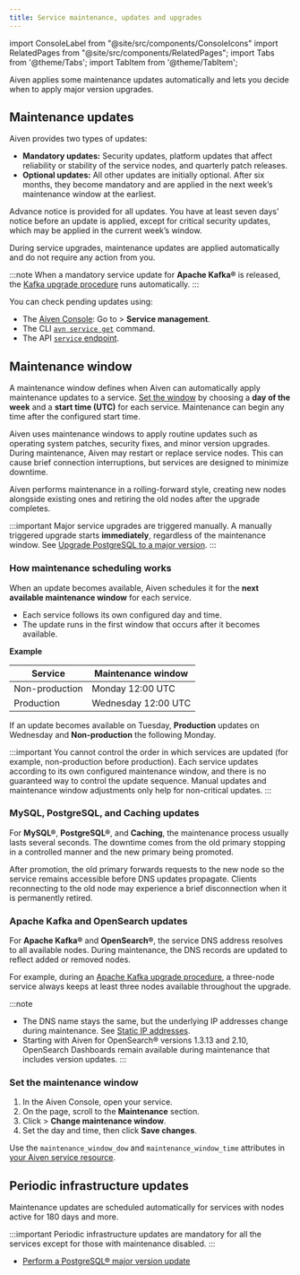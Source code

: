 ```yaml
---
title: Service maintenance, updates and upgrades
---
```


import ConsoleLabel from "@site/src/components/ConsoleIcons"
import RelatedPages from "@site/src/components/RelatedPages";
import Tabs from '@theme/Tabs';
import TabItem from '@theme/TabItem';

Aiven applies some maintenance updates automatically and lets you decide when to apply major version upgrades.

## Maintenance updates

Aiven provides two types of updates:

- **Mandatory updates:** Security updates, platform updates that affect reliability or
  stability of the service nodes, and quarterly patch releases.
- **Optional updates:** All other updates are initially optional. After six months,
  they become mandatory and are applied in the next week’s maintenance window at the earliest.

Advance notice is provided for all updates. You have at least seven days’ notice before
an update is applied, except for critical security updates, which may be applied in the
current week’s window.

During service upgrades, maintenance updates are applied automatically and do not
require any action from you.

:::note
When a mandatory service update for **Apache Kafka®** is released, the
[Kafka upgrade procedure](/docs/products/kafka/concepts/upgrade-procedure) runs
automatically.
:::

You can check pending updates using:

- The [Aiven Console](https://console.aiven.io/): Go to
  <ConsoleLabel name="service settings"/> > **Service management**.
- The CLI [`avn service get`](/docs/tools/cli/service-cli#avn_service_get) command.
- The API [`service` endpoint](https://api.aiven.io/doc/#tag/Service/operation/ServiceGet).

## Maintenance window

A maintenance window defines when Aiven can automatically apply maintenance updates to a
service. [Set the window](#set-the-maintenance-window) by choosing a
**day of the week** and a **start time (UTC)** for
each service. Maintenance can begin any time after the configured start time.

Aiven uses maintenance windows to apply routine updates such as operating system
patches, security fixes, and minor version upgrades. During maintenance, Aiven may
restart or replace service nodes. This can cause brief connection interruptions, but
services are designed to minimize downtime.

Aiven performs maintenance in a rolling-forward style, creating new nodes alongside
existing ones and retiring the old nodes after the upgrade completes.

:::important
Major service upgrades are triggered manually. A manually triggered upgrade
starts **immediately**, regardless of the maintenance window.
See [Upgrade PostgreSQL to a major version][pg].
:::

### How maintenance scheduling works

When an update becomes available, Aiven schedules it for
the **next available maintenance window** for each service.

- Each service follows its own configured day and time.
- The update runs in the first window that occurs after it becomes available.

**Example**

| Service | Maintenance window |
|----------|--------------------|
| Non-production | Monday 12:00 UTC |
| Production | Wednesday 12:00 UTC |

If an update becomes available on Tuesday, **Production** updates on Wednesday
and **Non-production** the following Monday.

:::important
You cannot control the order in which services are updated (for example, non-production
before production). Each service updates according to its own configured maintenance
window, and there is no guaranteed way to control the update sequence. Manual updates
and maintenance window adjustments only help for non-critical updates.
:::

### MySQL, PostgreSQL, and Caching updates

For **MySQL®**, **PostgreSQL®**, and **Caching**, the maintenance process usually lasts
several seconds. The downtime comes from the old primary stopping in a controlled manner
and the new primary being promoted.

After promotion, the old primary forwards requests to the new node so the service
remains accessible before DNS updates propagate. Clients reconnecting to the old node
may experience a brief disconnection when it is permanently retired.


### Apache Kafka and OpenSearch updates

For **Apache Kafka®** and **OpenSearch®**, the service DNS address resolves to all
available nodes. During maintenance, the DNS records are updated to reflect added or
removed nodes.

For example, during an [Apache Kafka upgrade procedure](/docs/products/kafka/concepts/upgrade-procedure),
a three-node service always keeps at least three nodes available throughout the upgrade.

:::note
- The DNS name stays the same, but the underlying IP addresses change during
  maintenance. See [Static IP addresses](/docs/platform/concepts/static-ips).
- Starting with Aiven for OpenSearch® versions 1.3.13 and 2.10, OpenSearch Dashboards
  remain available during maintenance that includes version updates.
:::

### Set the maintenance window

<Tabs groupId="group1">
<TabItem value="console" label="Console" default>

1. In the Aiven Console, open your service.
1. On the <ConsoleLabel name="overview"/> page, scroll to the **Maintenance** section.
1. Click <ConsoleLabel name="actions"/> > **Change maintenance window**.
1. Set the day and time, then click **Save changes**.

</TabItem>
<TabItem value="terraform" label="Terraform">

Use the `maintenance_window_dow` and `maintenance_window_time` attributes in
[your Aiven service resource](https://registry.terraform.io/providers/aiven/aiven/latest/docs).

</TabItem>
</Tabs>

## Periodic infrastructure updates

Maintenance updates are scheduled automatically for services with nodes
active for 180 days and more.

:::important
Periodic infrastructure updates are mandatory for all the services
except for those with maintenance disabled.
:::

<RelatedPages/>

- [Perform a PostgreSQL® major version update][pg]

[pg]: /docs/products/postgresql/howto/upgrade
